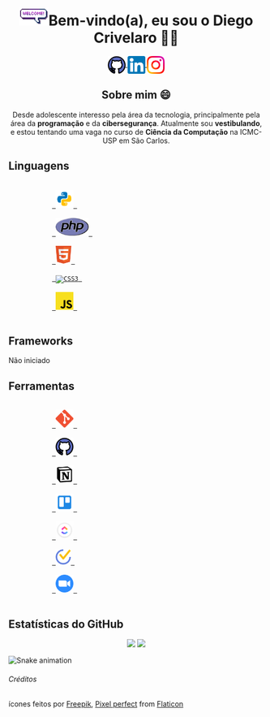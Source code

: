 <h1 align="center">
<img src="imagens/welcome.gif" height="35">Bem-vindo(a), eu sou o Diego Crivelaro 👋🤓
</h1>

<p align="center">
<a href="https://github.com/diegocrivelaro" target="_blank"> <img src="imagens/github-credito.png" width="35px" align="center"> </a>
<a href="https://www.linkedin.com/in/diegocrivelaro/" target="_blank"> <img src="imagens/linkedin-credito.png" width="35px" align="center"> </a>
<a href="https://www.instagram.com/diego_crivelaro/" target="_blank"> <img src="imagens/instagram-credito.png" width="35px" align="center"> </a>
</p>

<div align="center">
    <h2>Sobre mim 😄</h2>
    <p>Desde adolescente interesso pela área da tecnologia, principalmente pela área da <b>programação</b> e da <b>cibersegurança</b>. Atualmente sou <b>vestibulando</b>, e estou tentando uma vaga no curso de <b>Ciência da Computação</b> na ICMC-USP em São Carlos.</p>
</div>

<div align="left">
    <h2>Linguagens</h2>
    <p>
        <code>
            <a href="https://www.python.org" target="_blank"> <img alt="Python" src="imagens/python.png" height="35"> </a> 
        </code>
        <code>
            <a href="https://www.php.net" target="_blank"> <img alt="PHP" src="imagens/php.png" height="35"> </a> 
        </code>
        <code>
            <a href="https://www.w3schools.com/html/" target="_blank"> <img alt="HTML5" src="imagens/html.png" height="35"> </a> 
        </code>
        <code>
            <a href="https://www.w3schools.com/css/" target="blank"> <img alt="CSS3" src="https://image.flaticon.com/icons/png/512/732/732190.png" height="35"> </a> 
        </code>
        <code>
            <a href="https://developer.mozilla.org/pt-BR/docs/Web/JavaScript" target="blank"> <img alt="CSS3" src="imagens/javascript.png" height="35"> </a> 
        </code>
    </p>
</div>

<div>
    <h2>Frameworks</h2>
    <p>Não iniciado</p>
</div>

<div>
    <h2>Ferramentas</h2>
    <p>
        <code>
            <a href="https://git-scm.com" target="blank"> <img alt="Git" src="imagens/git.png" height="35"> </a> 
        </code>
        <code>
            <a href="https://github.com" target="blank"> <img alt="GitHub" src="imagens/github-credito.png" height="35"> </a> 
        </code>
        <code>
            <a href="https://www.notion.so" target="blank"> <img alt="Notion" src="imagens/notion.png" height="35"> </a> 
        </code>
        <code>
            <a href="https://trello.com" target="blank"> <img alt="Trello" src="imagens/trello.png" height="35"> </a> 
        </code>
        <code>
            <a href="https://clickup.com" target="blank"> <img alt="ClickUp" src="imagens/clickup.png" height="35"> </a> 
        </code>
        <code>
            <a href="https://ticktick.com" target="blank"> <img alt="TickTick" src="imagens/ticktick.png" height="30"> </a> 
        </code>
        <code>
            <a href="https://zoom.us" target="blank"> <img alt="Zoom" src="imagens/zoom-icon.png" height="35"> </a> 
        </code>
    </p>
</div>

<h2>Estatísticas do GitHub</h2>
<p align="center">
    <img src="https://github-readme-stats.vercel.app/api?username=diegocrivelaro&count_private=true&show_icons=true&theme=radical" width="370px"> 
    <img src="https://github-readme-stats.vercel.app/api/top-langs/?username=diegocrivelaro&layout=compact&theme=radical" width="370px">
</p>

![Snake animation](https://github.com/diegocrivelaro/diegocrivelaro/blob/output/github-contribution-grid-snake.svg)

<h6>Créditos</h6>
<p>ícones feitos por 
<a href="https://www.freepik.com" title="Freepik">Freepik</a>, 
<a href="https://www.flaticon.com/br/autores/pixel-perfect" title="Pixel perfect">Pixel perfect</a> 
from 
<a href="https://www.flaticon.com/br/" title="Flaticon">Flaticon</a> 
</p>